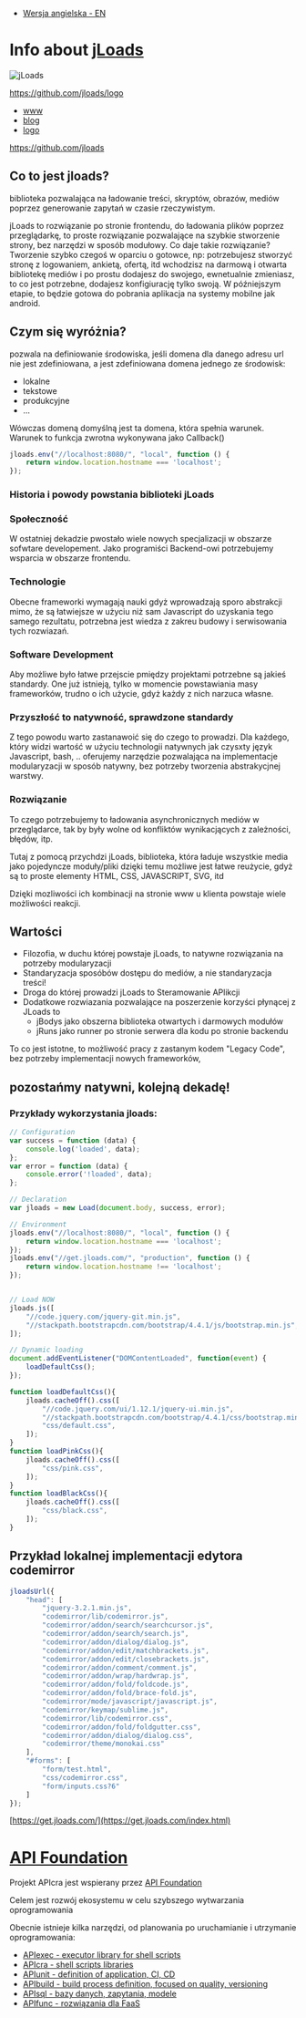 + [Wersja angielska - EN](https://www.jloads.com/)


# Info about [jLoads](https://www.jloads.com)
![jLoads](https://jloads.github.io/logo/jloads_logo_128.png)

https://github.com/jloads/logo


+ [www](https://www.jloads.com/)
+ [blog](https://blog.jloads.com/)
+ [logo](https://logo.jloads.com/)


https://github.com/jloads

## Co to jest jloads?

biblioteka pozwalająca na ładowanie treści, skryptów, obrazów, mediów poprzez
generowanie zapytań w czasie rzeczywistym.

jLoads to rozwiązanie po stronie frontendu, do ładowania plików poprzez przeglądarkę,
to proste rozwiązanie pozwalające na szybkie stworzenie strony, bez narzędzi w sposób modułowy.
Co daje takie rozwiązanie?
Tworzenie szybko czegoś w oparciu o gotowce, np: potrzebujesz stworzyć stronę z logowaniem, ankietą, ofertą, itd wchodzisz na darmową i otwarta bibliotekę mediów i po prostu dodajesz do swojego, ewnetualnie zmieniasz, to co jest potrzebne, dodajesz konfigiurację tylko swoją.
W późniejszym etapie, to będzie gotowa do pobrania aplikacja na systemy mobilne jak android.


## Czym się wyróżnia?

pozwala na definiowanie środowiska,
jeśli domena dla danego adresu url nie jest zdefiniowana,
a jest zdefiniowana domena jednego ze środowisk:

+ lokalne
+ tekstowe
+ produkcyjne
+ ...

Wówczas domeną domyślną jest ta domena, która spełnia warunek.
Warunek to funkcja zwrotna wykonywana jako Callback()

```javascript
jloads.env("//localhost:8080/", "local", function () {
	return window.location.hostname === 'localhost';
});
```

### Historia i powody powstania biblioteki jLoads

### Społeczność
W ostatniej dekadzie pwostało wiele nowych specjalizacji w obszarze sofwtare developement.
Jako programiści Backend-owi potrzebujemy wsparcia w obszarze frontendu.

### Technologie
Obecne frameworki wymagają nauki gdyż wprowadzają sporo abstrakcji
mimo, że są łatwiejsze w użyciu niż sam Javascript do uzyskania tego samego rezultatu,
potrzebna jest wiedza z zakreu budowy i serwisowania tych rozwiazań.

### Software Development
Aby możliwe było łatwe przejscie pmiędzy projektami potrzebne są jakieś standardy.
One już istnieją, tylko w momencie powstawiania masy frameworków, trudno o ich użycie, gdyż każdy z nich narzuca własne.

### Przyszłość to natywność, sprawdzone standardy
Z tego powodu warto zastanawoić się do czego to prowadzi.
Dla każdego, który widzi wartość w użyciu technologii natywnych jak czysxty język Javascript, bash, ..
oferujemy narzędzie pozwalająca na implementacje modularyzacji w sposób natywny, bez potrzeby tworzenia abstrakycjnej warstwy.

### Rozwiązanie
To czego potrzebujemy to ładowania asynchronicznych mediów w przeglądarce, tak by były wolne od konfliktów wynikacjących
z zależności, błędów, itp.

Tutaj z pomocą przychdzi jLoads, biblioteka, która ładuje wszystkie media jako pojedyncze moduły/pliki
dzięki temu możliwe jest łatwe reużycie, gdyż są to proste elementy HTML, CSS, JAVASCRIPT, SVG, itd

Dzięki mozliwości ich kombinacji na stronie www u klienta powstaje wiele możliwości reakcji.

## Wartości
+ Filozofia, w duchu której powstaje jLoads, to natywne rozwiązania na potrzeby modularyzacji
+ Standaryzacja sposóbów dostępu do mediów, a nie standaryzacja treści!
+ Droga do której prowadzi jLoads to Steramowanie APlikcji
+ Dodatkowe rozwiazania pozwalające na poszerzenie korzyści płynącej z JLoads to
    + jBodys jako obszerna biblioteka otwartych i darmowych modułów
    + jRuns jako runner po stronie serwera dla kodu po stronie backendu

To co jest istotne, to możliwość pracy z zastanym kodem "Legacy Code", bez potrzeby implementacji nowych frameworków,

## pozostańmy natywni, kolejną dekadę!

### Przykłady wykorzystania jloads:

```javascript
// Configuration
var success = function (data) {
	console.log('loaded', data);
};
var error = function (data) {
	console.error('!loaded', data);
};

// Declaration
var jloads = new Load(document.body, success, error);

// Environment
jloads.env("//localhost:8080/", "local", function () {
	return window.location.hostname === 'localhost';
});
jloads.env("//get.jloads.com/", "production", function () {
	return window.location.hostname !== 'localhost';
});


// Load NOW
jloads.js([
	"//code.jquery.com/jquery-git.min.js",
	"//stackpath.bootstrapcdn.com/bootstrap/4.4.1/js/bootstrap.min.js",
]);

// Dynamic loading
document.addEventListener("DOMContentLoaded", function(event) {
	loadDefaultCss();
});

function loadDefaultCss(){
	jloads.cacheOff().css([
		"//code.jquery.com/ui/1.12.1/jquery-ui.min.js",
		"//stackpath.bootstrapcdn.com/bootstrap/4.4.1/css/bootstrap.min.css",
		"css/default.css",
	]);
}
function loadPinkCss(){
	jloads.cacheOff().css([
		"css/pink.css",
	]);
}
function loadBlackCss(){
	jloads.cacheOff().css([
		"css/black.css",
	]);
}
```

## Przykład lokalnej implementacji edytora codemirror

```javascript
jloadsUrl({
	"head": [
		"jquery-3.2.1.min.js",
		"codemirror/lib/codemirror.js",
		"codemirror/addon/search/searchcursor.js",
		"codemirror/addon/search/search.js",
		"codemirror/addon/dialog/dialog.js",
		"codemirror/addon/edit/matchbrackets.js",
		"codemirror/addon/edit/closebrackets.js",
		"codemirror/addon/comment/comment.js",
		"codemirror/addon/wrap/hardwrap.js",
		"codemirror/addon/fold/foldcode.js",
		"codemirror/addon/fold/brace-fold.js",
		"codemirror/mode/javascript/javascript.js",
		"codemirror/keymap/sublime.js",
		"codemirror/lib/codemirror.css",
		"codemirror/addon/fold/foldgutter.css",
		"codemirror/addon/dialog/dialog.css",
		"codemirror/theme/monokai.css"
	],
	"#forms": [
		"form/test.html",
		"css/codemirror.css",
		"form/inputs.css?6"
	]
});
```

[https://get.jloads.com/](https://get.jloads.com/index.html)


# [API Foundation](https://www.apifoundation.com)

Projekt APIcra jest wspierany przez [API Foundation](https://www.apifoundation.com)

Celem jest rozwój ekosystemu w celu szybszego wytwarzania oprogramowania


Obecnie istnieje kilka narzędzi, od planowania po uruchamianie i utrzymanie oprogramowania:

+ [APIexec - executor library for shell scripts](https://www.apiexec.com)
+ [APIcra - shell scripts libraries](https://www.apicra.com)
+ [APIunit - definition of application, CI, CD](https://www.apiunit.com)
+ [APIbuild - build process definition, focused on quality, versioning](https://www.jloads.com)
+ [APIsql - bazy danych, zapytania, modele](https://www.apisql.com)
+ [APIfunc - rozwiązania dla FaaS](https://www.apifunc.com)
